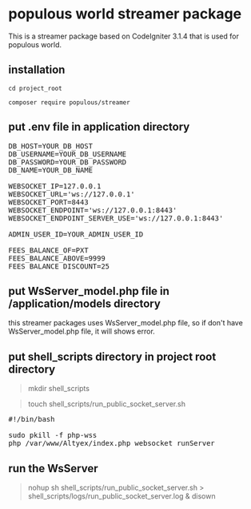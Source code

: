 # populous world streamer package

This is a streamer package based on CodeIgniter 3.1.4 that is used for populous world.

## installation

<code>cd project_root</code>

<code>composer require populous/streamer</code>

## put .env file in application directory

<pre>
DB_HOST=YOUR_DB_HOST
DB_USERNAME=YOUR_DB_USERNAME
DB_PASSWORD=YOUR_DB_PASSWORD
DB_NAME=YOUR_DB_NAME

WEBSOCKET_IP=127.0.0.1
WEBSOCKET_URL='ws://127.0.0.1'
WEBSOCKET_PORT=8443
WEBSOCKET_ENDPOINT='ws://127.0.0.1:8443'
WEBSOCKET_ENDPOINT_SERVER_USE='ws://127.0.0.1:8443'

ADMIN_USER_ID=YOUR_ADMIN_USER_ID

FEES_BALANCE_OF=PXT
FEES_BALANCE_ABOVE=9999
FEES_BALANCE_DISCOUNT=25
</pre>

## put WsServer_model.php file in /application/models directory

this streamer packages uses WsServer_model.php file, so if don't have WsServer_model.php file, it will shows error.

## put shell_scripts directory in project root directory

> mkdir shell_scripts

> touch shell_scripts/run_public_socket_server.sh

<pre>
#!/bin/bash

sudo pkill -f php-wss
php /var/www/Altyex/index.php websocket runServer
</pre>

## run the WsServer 
> nohup sh shell_scripts/run_public_socket_server.sh > shell_scripts/logs/run_public_socket_server.log & disown
